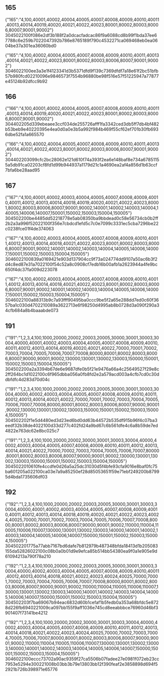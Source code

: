 # 


## 165

{"165":"4,100,40001,40002,40004,40005,40007,40008,40009,40010,40011,40013,40014,40019,40020,40021,40022,40023,80001,80002,80003,80006,80007,90001,90002"}
3045022100f086e2df3b188f2a0dcacfadcac86f9a6088cd8b99f1bda37ee67788c6e259b7022047392b786e8765189f790c4532271ca069468eb0ea0604be37a301ea36060bd0

{"165":"4,100,40002,40004,40005,40007,40008,40009,40010,40011,40013,40014,40021,40022,40023,80001,80002,80003,80006,80007,90001,90002"}
3046022100ee3a3e1f4123341d3b5371dfd9f139c7369dfdf7a18e61f2bc51bfb57b980fcd02210096e9846573f7554b96880be98f516e57f51225947a77877e45124b92dfcc9b92

## 166

{"166":"4,100,40001,40002,40004,40005,40007,40008,40009,40010,40011,40013,40014,40019,40020,40021,40022,40023,80001,80002,80003,80006,80007,90001,90002"}
304402205d339ebeaee3ccf034de255726afff1fa3342ced3db5ff7db4bf482b53beb9e40220395e4ea0d0a0e3b5a992f984b469f55cf62ef701b30fb6936dbe52fa1a665570

{"166":"4,100,40002,40004,40005,40007,40008,40009,40010,40011,40013,40014,40021,40022,40023,80001,80002,80003,80006,80007,90001,90002"}
304402203099cfc2bc28062e121d610f74a393f2ea6e148baf8e734a67851155a5db91ca02203cf8fd1d99b944937a1179d21c1a4690ea2af4a856d1b63ccf7bfa6be28aad95

## 167

{"167":"4,100,40001,40002,40003,40004,40005,40007,40008,40009,40010,40011,40012,40013,40014,40018,40019,40020,40021,40022,40023,80001,80002,80003,80006,80007,90001,90002,140001,140002,140003,140004,140005,140006,140007,150001,150002,150003,150004,150005"}
304502200be4485dd52218778e5ab08350ba9bbdead0c58e56734cb0b2ff2b2a3a996f52022100f356e7cbdcd1efd5c7c0e7099c3331ec5cba7296be22c0238fce01f4de374063


{"167":"4,100,40002,40003,40004,40005,40007,40008,40009,40010,40011,40012,40013,40014,40018,40021,40022,40023,80001,80002,80003,80006,80007,90001,90002,140001,140002,140003,140004,140005,140006,140007,150001,150002,150003,150004,150005"}
3046022100839a0169421e903d137904cc9f73a024774dd9107a50ac6b3f2d4c8ed87e31a7022100f54c52a8c0908cf7edb16b00afb1a2623944a4fe9bc650f4dc37fa009d223078


{"167":"4,100,40002,40003,40004,40005,40007,40008,40009,40010,40011,40012,40013,40014,40018,40021,40022,40023,80001,80002,80003,80006,80007,90001,90002,140001,140002,140003,140004,140005,140006,140007,150001,150002,150003,150004,150005"}
3046022100a88313b9c7a93fff90495ba0ccc9be5f2a65e288dd7ed0c60f3657ba1c030d4702210089a3622713e6f98250d4995ab8b0728d3a090f290a34cfb684a8b4baaabde073

## 191

{"191":"1,2,3,4,100,1000,20000,20002,20003,20005,30000,30001,30003,30004,40000,40001,40002,40003,40004,40005,40007,40008,40009,40010,40011,40012,40013,40014,40019,40020,40021,40022,70000,70001,70002,70003,70004,70005,70006,70007,70008,80000,80001,80002,80003,80006,80007,90000,90001,90002,130000,130001,130002,130003,150000,150001,150002,150003,150004,150005"}
304502200a2a3394b67de6e9687dfe0b5f21e9476a66a4c25649527f29e8c2ff264bc1d1022100c6f965dbba056a0fb8fd2e2a579acd003a4cfb7cd0c30ddbfdfc4d283d70d04c


{"191":"1,2,3,4,100,1000,20000,20002,20003,20005,30000,30001,30003,30004,40000,40002,40003,40004,40005,40007,40008,40009,40010,40011,40012,40013,40014,40021,40022,70000,70001,70002,70003,70004,70005,70006,70007,70008,80000,80001,80002,80003,80006,80007,90000,90001,90002,130000,130001,130002,130003,150000,150001,150002,150003,150004,150005"}
304502202f1e5d4480ed3d23ed6bd0dd63b44572b535df915b96f4c07ba3eedf32b38de4022100d33d277c402fd24a9bd67c6b561dfe4c6a8b59de7ed4822e763dc62e8bc025c7


{"191":"1,2,3,4,100,1000,20000,20002,30000,30001,30003,30004,40000,40002,40003,40004,40005,40007,40008,40009,40010,40011,40012,40013,40014,40021,40022,70000,70002,70003,70004,70005,70006,70007,80000,80001,80002,80003,80006,80007,90000,90001,90002,130000,130001,130002,130003,150000,150001,150002,150003,150004,150005"}
3045022010610fe4ccdfe0d26a5a25dc31030d5f4bfe93cfa9016e8baf0fc75ba601205a022100ca03e7a9a85250ef28d85053651f59e71ebf249200b87995d4bda1735606df03

## 192

{"192":"1,2,3,4,100,1000,20000,20002,20003,20005,30000,30001,30003,30004,40000,40001,40002,40003,40004,40005,40007,40008,40009,40010,40011,40012,40013,40014,40018,40019,40020,40021,40022,40023,40024,40025,70000,70001,70002,70003,70004,70005,70006,70007,70008,80000,80001,80002,80003,80006,80007,90000,90001,90002,110000,110004,110005,110006,110007,130000,130001,130002,130003,140000,140001,140002,140003,140004,140005,140006,140007,150000,150001,150002,150003,150004,150005"}
304502201775a77abb7167bd6dafe7b812979b487348bfda18413d1b205083155da52826022100c08b0a0b01d9e9efca85b514bb54380ea9f0a1e905e9d61094213a790f78a210


{"192":"1,2,3,4,100,1000,20000,20002,20003,20005,30000,30001,30003,30004,40000,40002,40003,40004,40005,40007,40008,40009,40010,40011,40012,40013,40014,40018,40021,40022,40023,40024,40025,70000,70001,70002,70003,70004,70005,70006,70007,70008,80000,80001,80002,80003,80006,80007,90000,90001,90002,110000,110004,110005,110006,110007,130000,130001,130002,130003,140000,140001,140002,140003,140004,140005,140006,140007,150000,150001,150002,150003,150004,150005"}
304502203f7ba69067b94eac6832d60b1cefaf1b5fedb0a353a68bfdc5e8728d226fb6940221009ca097bb155f9aff1036e745cd8eeabbbce76960d46bf3901407f73141be4212


{"192":"1,2,3,4,100,1000,20000,20002,30000,30001,30003,30004,40000,40002,40003,40004,40005,40007,40008,40009,40010,40011,40012,40013,40014,40018,40021,40022,40023,40024,40025,70000,70002,70003,70004,70005,70006,70007,80000,80001,80002,80003,80006,80007,90000,90001,90002,110000,110004,110005,110006,110007,130000,130001,130002,130003,140000,140001,140002,140003,140004,140005,140006,140007,150000,150001,150002,150003,150004,150005"}
3046022100eccc73702a90ac9359f27ca5506b07fadee27e0981f072eb23cc7953e5294e300221008b03bb3b79e13803bb12f390feaf2e3858898d694f52921b726b398971e65776